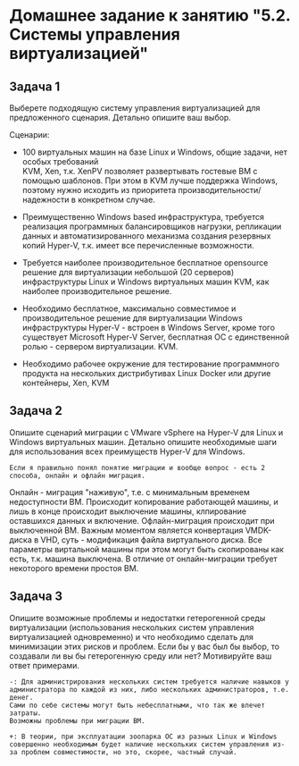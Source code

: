# Домашнее задание к занятию "5.2. Системы управления виртуализацией"

## Задача 1 

Выберете подходящую систему управления виртуализацией для предложенного сценария. Детально опишите ваш выбор.

Сценарии:

- 100 виртуальных машин на базе Linux и Windows, общие задачи, нет особых требований 	
	KVM, Xen, т.к. XenPV позволяет развертывать гостевые ВМ с помощью шаблонов. При этом в KVM лучше поддержка Windows, поэтому нужно исходить из приоритета производительности/надежности в конкретном случае.

- Преимущественно Windows based инфраструктура, требуется реализация программных балансировщиков нагрузки, репликации данных и автоматизированного механизма создания резервных копий 
	Hyper-V, т.к. имеет все перечисленные возможности. 

- Требуется наиболее производительное бесплатное opensource решение для виртуализации небольшой (20 серверов) инфраструктуры Linux и Windows виртуальных машин
	KVM, как наиболее производительное решение.

- Необходимо бесплатное, максимально совместимое и производительное решение для виртуализации Windows инфраструктуры 
	Hyper-V - встроен в Windows Server, кроме того существует Microsoft Hyper-V Server, бесплатная ОС с единственной ролью - сервером виртуализации. KVM.

- Необходимо рабочее окружение для тестирование программного продукта на нескольких дистрибутивах Linux
	Docker или другие контейнеры, Xen, KVM


## Задача 2

Опишите сценарий миграции с VMware vSphere на Hyper-V для Linux и Windows виртуальных машин. Детально опишите необходимые шаги для использования всех преимуществ Hyper-V для Windows.

	Если я правильно понял понятие миграции и вообще вопрос - есть 2 способа, онлайн и офлайн миграция. 
Онлайн - миграция "наживую", т.е. с минимальным временем недоступности ВМ. Происходит копирование работающей машины, и лишь в конце происходит выключение машины, клпирование оставшихся данных и включение.
Офлайн-миграция происходит при выключенной ВМ. Важным моментом является конвертация VMDK-диска в VHD, суть - модификация файла виртуального диска. Все параметры виртальной машины при этом могут быть скопированы как есть, т.к. машина выключена. В отличие от онлайн-миграции требует некоторого времени простоя ВМ.


## Задача 3 

Опишите возможные проблемы и недостатки гетерогенной среды виртуализации (использования нескольких систем управления виртуализацией одновременно) и что необходимо сделать для минимизации этих рисков и проблем. Если бы у вас был бы выбор, то создавали ли вы бы гетерогенную среду или нет? Мотивируйте ваш ответ примерами. 

	-: Для администрирования нескольких систем требуется наличие навыков у администратора по каждой из них, либо нескольких администраторов, т.е. денег.
	Сами по себе системы могут быть небесплатными, что так же влечет затраты.
	Возможны проблемы при миграции ВМ.

	+: В теории, при эксплуатации зоопарка ОС из разных Linux и Windows совершенно необходимым будет наличие нескольких систем управления из-за проблем совместимости, но это, скорее, частный случай.